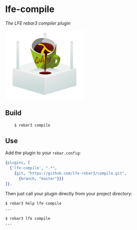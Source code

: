 lfe-compile
=====

*The LFE rebar3 compiler plugin*

<img src="resources/images/logo.png" />


Build
-----

```bash
    $ rebar3 compile
```


Use
---

Add the plugin to your ``rebar.config``:

```erlang
{plugins, [
  {'lfe-compile', ".*",
    {git, "https://github.com/lfe-rebar3/compile.git",
      {branch, "master"}}}
]}.
```

Then just call your plugin directly from your project directory:

```bash
$ rebar3 help lfe compile
...
```

```bash
$ rebar3 lfe compile
...
```
